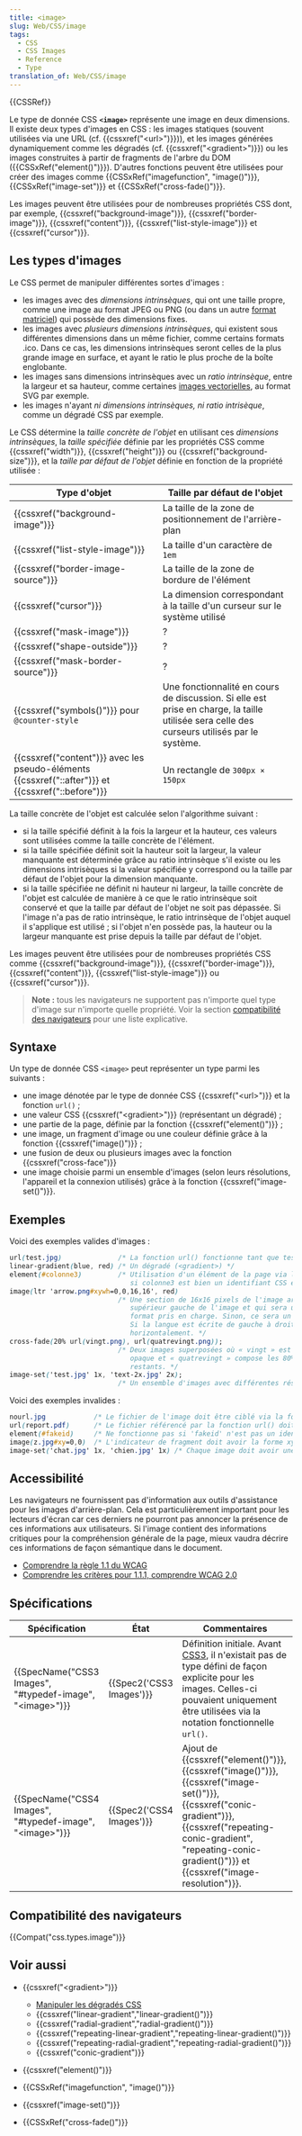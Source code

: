 ```yaml
---
title: <image>
slug: Web/CSS/image
tags:
  - CSS
  - CSS Images
  - Reference
  - Type
translation_of: Web/CSS/image
---
```

{{CSSRef}}

Le type de donnée CSS **`<image>`** représente une image en deux dimensions. Il existe deux types d'images en CSS : les images statiques (souvent utilisées via une URL (cf. {{cssxref("&lt;url&gt;")}})), et les images générées dynamiquement comme les dégradés (cf. {{cssxref("&lt;gradient&gt;")}}) ou les images construites à partir de fragments de l'arbre du DOM ({{CSSxRef("element()")}}). D'autres fonctions peuvent être utilisées pour créer des images comme {{CSSxRef("imagefunction", "image()")}}, {{CSSxRef("image-set")}} et {{CSSxRef("cross-fade()")}}.

Les images peuvent être utilisées pour de nombreuses propriétés CSS dont, par exemple, {{cssxref("background-image")}}, {{cssxref("border-image")}}, {{cssxref("content")}}, {{cssxref("list-style-image")}} et {{cssxref("cursor")}}.

## Les types d'images

Le CSS permet de manipuler différentes sortes d'images :

- les images avec des _dimensions intrinsèques_, qui ont une taille propre, comme une image au format JPEG ou PNG (ou dans un autre [format matriciel](https://fr.wikipedia.org/wiki/Image_matricielle)) qui possède des dimensions fixes.
- les images avec _plusieurs dimensions intrinsèques_, qui existent sous différentes dimensions dans un même fichier, comme certains formats .ico. Dans ce cas, les dimensions intrinsèques seront celles de la plus grande image en surface, et ayant le ratio le plus proche de la boîte englobante.
- les images sans dimensions intrinsèques avec un _ratio intrinsèque_, entre la largeur et sa hauteur, comme certaines [images vectorielles](https://fr.wikipedia.org/wiki/Image_vectorielle), au format SVG par exemple.
- les images n'ayant _ni dimensions intrinsèques, ni ratio intrisèque_, comme un dégradé CSS par exemple.

Le CSS détermine la _taille concrète de l'objet_ en utilisant ces _dimensions intrinsèques_, la _taille spécifiée_ définie par les propriétés CSS comme {{cssxref("width")}}, {{cssxref("height")}} ou {{cssxref("background-size")}}, et la _taille par défaut de l'objet_ définie en fonction de la propriété utilisée :

| Type d'objet                                                                                                           | Taille par défaut de l'objet                                                                                                                |
| ---------------------------------------------------------------------------------------------------------------------- | ------------------------------------------------------------------------------------------------------------------------------------------- |
| {{cssxref("background-image")}}                                                                               | La taille de la zone de positionnement de l'arrière-plan                                                                                    |
| {{cssxref("list-style-image")}}                                                                               | La taille d'un caractère de `1em`                                                                                                           |
| {{cssxref("border-image-source")}}                                                                           | La taille de la zone de bordure de l'élément                                                                                                |
| {{cssxref("cursor")}}                                                                                           | La dimension correspondant à la taille d'un curseur sur le système utilisé                                                                  |
| {{cssxref("mask-image")}}                                                                                       | ?                                                                                                                                           |
| {{cssxref("shape-outside")}}                                                                                   | ?                                                                                                                                           |
| {{cssxref("mask-border-source")}}                                                                           | ?                                                                                                                                           |
| {{cssxref("symbols()")}} pour `@counter-style`                                                                 | Une fonctionnalité en cours de discussion. Si elle est prise en charge, la taille utilisée sera celle des curseurs utilisés par le système. |
| {{cssxref("content")}} avec les pseudo-éléments {{cssxref("::after")}} et {{cssxref("::before")}} | Un rectangle de `300px × 150px`                                                                                                        |

La taille concrète de l'objet est calculée selon l'algorithme suivant :

- si la taille spécifié définit à la fois la largeur et la hauteur, ces valeurs sont utilisées comme la taille concrète de l'élément.
- si la taille spécifiée définit soit la hauteur soit la largeur, la valeur manquante est déterminée grâce au ratio intrinsèque s'il existe ou les dimensions intrisèques si la valeur spécifiée y correspond ou la taille par défaut de l'objet pour la dimension manquante.
- si la taille spécifiée ne définit ni hauteur ni largeur, la taille concrète de l'objet est calculée de manière à ce que le ratio intrinsèque soit conservé et que la taille par défaut de l'objet ne soit pas dépassée. Si l'image n'a pas de ratio intrinsèque, le ratio intrinsèque de l'objet auquel il s'applique est utilisé ; si l'objet n'en possède pas, la hauteur ou la largeur manquante est prise depuis la taille par défaut de l'objet.

Les images peuvent être utilisées pour de nombreuses propriétés CSS comme {{cssxref("background-image")}}, {{cssxref("border-image")}}, {{cssxref("content")}}, {{cssxref("list-style-image")}} ou {{cssxref("cursor")}}.

> **Note :** tous les navigateurs ne supportent pas n'importe quel type d'image sur n'importe quelle propriété. Voir la section [compatibilité des navigateurs](/fr/docs/Web/CSS/image#compatibilit.c3.a9_des_navigateurs) pour une liste explicative.

## Syntaxe

Un type de donnée CSS `<image>` peut représenter un type parmi les suivants :

- une image dénotée par le type de donnée CSS {{cssxref("&lt;url&gt;")}} et la fonction `url()` ;
- une valeur CSS {{cssxref("&lt;gradient&gt;")}} (représentant un dégradé) ;
- une partie de la page, définie par la fonction {{cssxref("element()")}} ;
- une image, un fragment d'image ou une couleur définie grâce à la fonction {{cssxref("image()")}} ;
- une fusion de deux ou plusieurs images avec la fonction {{cssxref("cross-face")}}
- une image choisie parmi un ensemble d'images (selon leurs résolutions, l'appareil et la connexion utilisés) grâce à la fonction {{cssxref("image-set()")}}.

## Exemples

Voici des exemples valides d'images :

```css example-good
url(test.jpg)              /* La fonction url() fonctionne tant que test.jpg est bien une image */
linear-gradient(blue, red) /* Un dégradé (<gradient>) */
element(#colonne3)         /* Utilisation d'un élément de la page via la fonction element(),
                              si colonne3 est bien un identifiant CSS existant. */
image(ltr 'arrow.png#xywh=0,0,16,16', red)
                           /* Une section de 16x16 pixels de l'image arrow.png et qui démarre au coin
                              supérieur gauche de l'image et qui sera utilisée si arrow.png est à un
                              format pris en charge. Sinon, ce sera un fond rouge qui sera utilisé.
                              Si la langue est écrite de gauche à droite, l'image sera inversée
                              horizontalement. */
cross-fade(20% url(vingt.png), url(quatrevingt.png));
                           /* Deux images superposées où « vingt » est 20%
                              opaque et « quatrevingt » compose les 80%
                              restants. */
image-set('test.jpg' 1x, 'text-2x.jpg' 2x);
                           /* Un ensemble d'images avec différentes résolutions. */
```

Voici des exemples invalides :

```css example-bad
nourl.jpg            /* Le fichier de l'image doit être ciblé via la fonction url(). */
url(report.pdf)      /* Le fichier référencé par la fonction url() doit être une image. */
element(#fakeid)     /* Ne fonctionne pas si 'fakeid' n'est pas un identifiant existant. */
image(z.jpg#xy=0,0)  /* L'indicateur de fragment doit avoir la forme xywh=#,#,#,# */
image-set('chat.jpg' 1x, 'chien.jpg' 1x) /* Chaque image doit avoir une résolution différente */
```

## Accessibilité

Les navigateurs ne fournissent pas d'information aux outils d'assistance pour les images d'arrière-plan. Cela est particulièrement important pour les lecteurs d'écran car ces derniers ne pourront pas annoncer la présence de ces informations aux utilisateurs. Si l'image contient des informations critiques pour la compréhension générale de la page, mieux vaudra décrire ces informations de façon sémantique dans le document.

- [Comprendre la règle 1.1 du WCAG](https://developer.mozilla.org/en-US/docs/Web/Accessibility/Understanding_WCAG/Perceivable#Guideline_1.1_%E2%80%94_Providing_text_alternatives_for_non-text_content)
- [Comprendre les critères pour 1.1.1, comprendre WCAG 2.0](https://www.w3.org/TR/2016/NOTE-UNDERSTANDING-WCAG20-20161007/text-equiv-all.html)

## Spécifications

| Spécification                                                                        | État                             | Commentaires                                                                                                                                                                                                                                                                                       |
| ------------------------------------------------------------------------------------ | -------------------------------- | -------------------------------------------------------------------------------------------------------------------------------------------------------------------------------------------------------------------------------------------------------------------------------------------------- |
| {{SpecName("CSS3 Images", "#typedef-image", "&lt;image&gt;")}} | {{Spec2('CSS3 Images')}} | Définition initiale. Avant [CSS3](/fr/docs/Web/CSS/CSS3), il n'existait pas de type défini de façon explicite pour les images. Celles-ci pouvaient uniquement être utilisées via la notation fonctionnelle `url()`.                                                                                |
| {{SpecName("CSS4 Images", "#typedef-image", "&lt;image&gt;")}} | {{Spec2('CSS4 Images')}} | Ajout de {{cssxref("element()")}}, {{cssxref("image()")}}, {{cssxref("image-set()")}}, {{cssxref("conic-gradient")}}, {{cssxref("repeating-conic-gradient", "repeating-conic-gradient()")}} et {{cssxref("image-resolution")}}. |

## Compatibilité des navigateurs

{{Compat("css.types.image")}}

## Voir aussi

- {{cssxref("&lt;gradient&gt;")}}

  - [Manipuler les dégradés CSS](/fr/docs/Web/Guide/CSS/Using_CSS_gradients)
  - {{cssxref("linear-gradient","linear-gradient()")}}
  - {{cssxref("radial-gradient","radial-gradient()")}}
  - {{cssxref("repeating-linear-gradient","repeating-linear-gradient()")}}
  - {{cssxref("repeating-radial-gradient","repeating-radial-gradient()")}}
  - {{cssxref("conic-gradient")}}

- {{cssxref("element()")}}
- {{CSSxRef("imagefunction", "image()")}}
- {{cssxref("image-set()")}}
- {{CSSxRef("cross-fade()")}}
